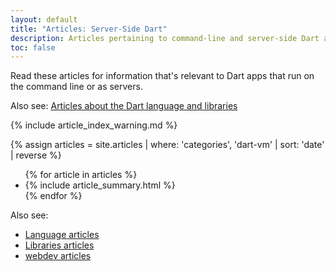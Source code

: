```yaml
---
layout: default
title: "Articles: Server-Side Dart"
description: Articles pertaining to command-line and server-side Dart apps, covering topics such as benchmarking, native extensions, and numeric computation.
toc: false
---
```


Read these articles for information that's relevant to
Dart apps that run on the command line or as servers.

Also see: [Articles about the Dart language and libraries](/articles)

{% include article_index_warning.md %}

<div class="break-80">
  {% assign articles = site.articles | where: 'categories', 'dart-vm' | sort: 'date' | reverse %}
  <ul class="nav-list">
    {% for article in articles %}
      <li>{% include article_summary.html %}</li>
    {% endfor %}
  </ul>
</div>

Also see:

* [Language articles](/articles/language)
* [Libraries articles](/articles/libraries)
* [webdev articles]({{site.webdev}}/articles)
